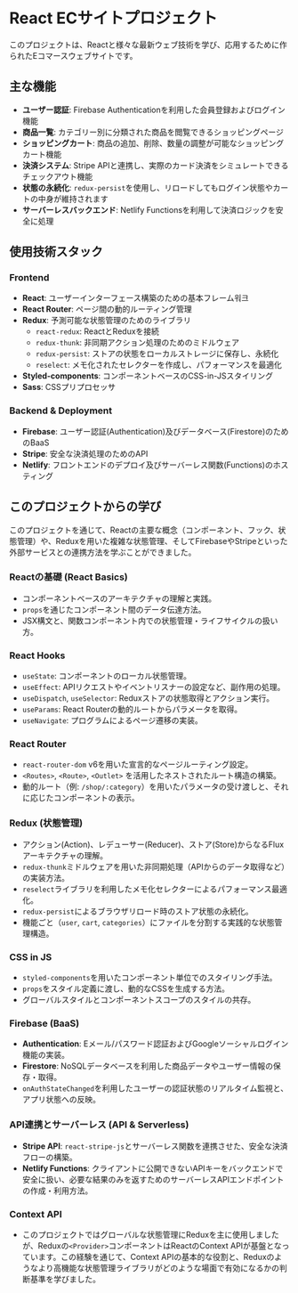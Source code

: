 # React ECサイトプロジェクト

このプロジェクトは、Reactと様々な最新ウェブ技術を学び、応用するために作られたEコマースウェブサイトです。

## 主な機能

- **ユーザー認証**: Firebase Authenticationを利用した会員登録およびログイン機能
- **商品一覧**: カテゴリー別に分類された商品を閲覧できるショッピングページ
- **ショッピングカート**: 商品の追加、削除、数量の調整が可能なショッピングカート機能
- **決済システム**: Stripe APIと連携し、実際のカード決済をシミュレートできるチェックアウト機能
- **状態の永続化**: `redux-persist`を使用し、リロードしてもログイン状態やカートの中身が維持されます
- **サーバーレスバックエンド**: Netlify Functionsを利用して決済ロジックを安全に処理

## 使用技術スタック

### Frontend
- **React**: ユーザーインターフェース構築のための基本フレーム워크
- **React Router**: ページ間の動的ルーティング管理
- **Redux**: 予測可能な状態管理のためのライブラリ
  - `react-redux`: ReactとReduxを接続
  - `redux-thunk`: 非同期アクション処理のためのミドルウェア
  - `redux-persist`: ストアの状態をローカルストレージに保存し、永続化
  - `reselect`: メモ化されたセレクターを作成し、パフォーマンスを最適化
- **Styled-components**: コンポーネントベースのCSS-in-JSスタイリング
- **Sass**: CSSプリプロセッサ

### Backend & Deployment
- **Firebase**: ユーザー認証(Authentication)及びデータベース(Firestore)のためのBaaS
- **Stripe**: 安全な決済処理のためのAPI
- **Netlify**: フロントエンドのデプロイ及びサーバーレス関数(Functions)のホスティング

## このプロジェクトからの学び
このプロジェクトを通じて、Reactの主要な概念（コンポーネント、フック、状態管理）や、Reduxを用いた複雑な状態管理、そしてFirebaseやStripeといった外部サービスとの連携方法を学ぶことができました。
### **Reactの基礎 (React Basics)**
-   コンポーネントベースのアーキテクチャの理解と実践。
-   `props`を通じたコンポーネント間のデータ伝達方法。
-   JSX構文と、関数コンポーネント内での状態管理・ライフサイクルの扱い方。

### **React Hooks**
-   `useState`: コンポーネントのローカル状態管理。
-   `useEffect`: APIリクエストやイベントリスナーの設定など、副作用の処理。
-   `useDispatch`, `useSelector`: Reduxストアの状態取得とアクション実行。
-   `useParams`: React Routerの動的ルートからパラメータを取得。
-   `useNavigate`: プログラムによるページ遷移の実装。

### **React Router**
-   `react-router-dom` v6を用いた宣言的なページルーティング設定。
-   `<Routes>`, `<Route>`, `<Outlet>` を活用したネストされたルート構造の構築。
-   動的ルート（例: `/shop/:category`）を用いたパラメータの受け渡しと、それに応じたコンポーネントの表示。

### **Redux (状態管理)**
-   アクション(Action)、レデューサー(Reducer)、ストア(Store)からなるFluxアーキテクチャの理解。
-   `redux-thunk`ミドルウェアを用いた非同期処理（APIからのデータ取得など）の実装方法。
-   `reselect`ライブラリを利用したメモ化セレクターによるパフォーマンス最適化。
-   `redux-persist`によるブラウザリロード時のストア状態の永続化。
-   機能ごと（`user`, `cart`, `categories`）にファイルを分割する実践的な状態管理構造。

### **CSS in JS**
-   `styled-components`を用いたコンポーネント単位でのスタイリング手法。
-   `props`をスタイル定義に渡し、動的なCSSを生成する方法。
-   グローバルスタイルとコンポーネントスコープのスタイルの共存。

### **Firebase (BaaS)**
-   **Authentication**: Eメール/パスワード認証およびGoogleソーシャルログイン機能の実装。
-   **Firestore**: NoSQLデータベースを利用した商品データやユーザー情報の保存・取得。
-   `onAuthStateChanged`を利用したユーザーの認証状態のリアルタイム監視と、アプリ状態への反映。

### **API連携とサーバーレス (API & Serverless)**
-   **Stripe API**: `react-stripe-js`とサーバーレス関数を連携させた、安全な決済フローの構築。
-   **Netlify Functions**: クライアントに公開できないAPIキーをバックエンドで安全に扱い、必要な結果のみを返すためのサーバーレスAPIエンドポイントの作成・利用方法。

### **Context API**
-   このプロジェクトではグローバルな状態管理にReduxを主に使用しましたが、Reduxの`<Provider>`コンポーネントはReactのContext APIが基盤となっています。この経験を通じて、Context APIの基本的な役割と、Reduxのようなより高機能な状態管理ライブラリがどのような場面で有効になるかの判断基準を学びました。
